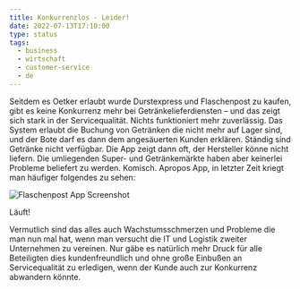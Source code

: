 ```yaml
---
title: Konkurrenzlos - Leider!
date: 2022-07-13T17:10:00
type: status
tags:
  - business
  - wirtschaft
  - customer-service
  - de
---
```


Seitdem es Oetker erlaubt wurde Durstexpress und Flaschenpost zu kaufen, gibt es keine Konkurrenz mehr bei Getränkelieferdiensten – und das zeigt sich stark in der Servicequalität. Nichts funktioniert mehr zuverlässig. Das System erlaubt die Buchung von Getränken die nicht mehr auf Lager sind, und der Bote darf es dann dem angesäuerten Kunden erklären. Ständig sind Getränke nicht verfügbar. Die App zeigt dann oft, der Hersteller könne nicht liefern. Die umliegenden Super- und Getränkemärkte haben aber keinerlei Probleme beliefert zu werden. Komisch. Apropos App, in letzter Zeit kriegt man häufiger folgendes zu sehen:

![Flaschenpost App Screenshot](https://media.jason.re/IMG_0292.PNG)

Läuft!

Vermutlich sind das alles auch Wachstumsschmerzen und Probleme die man nun mal hat, wenn man versucht die IT und Logistik zweiter Unternehmen zu vereinen. Nur gäbe es natürlich mehr Druck für alle Beteiligten dies kundenfreundlich und ohne große Einbußen an Servicequalität zu erledigen, wenn der Kunde auch zur Konkurrenz abwandern könnte.
